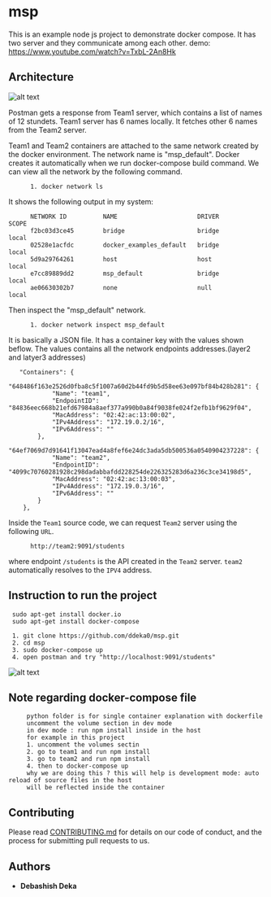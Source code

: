 # msp

This is an example node js project to demonstrate docker compose. It has two server and they communicate among each other.
demo: https://www.youtube.com/watch?v=TxbL-2An8Hk

## Architecture
![alt text](https://github.com/ddeka0/msp/blob/master/compose-architecture.png)

Postman gets a response from Team1 server, which contains a list of names of 12 stundets. Team1 server has 6 names locally. It fetches other 6 names from the Team2 server.

Team1 and Team2 containers are attached to the same network created by the docker environment. The network name is "msp_default". Docker creates it automatically when we run docker-compose build command. We can view all the network by the following command.
          
          1. docker network ls 
          
 It shows the following output in my system:
          
          NETWORK ID          NAME                      DRIVER              SCOPE
          f2bc03d3ce45        bridge                    bridge              local
          02528e1acfdc        docker_examples_default   bridge              local
          5d9a29764261        host                      host                local
          e7cc89889dd2        msp_default               bridge              local
          ae06630302b7        none                      null                local
          
Then inspect the "msp_default" network. 
          
          1. docker network inspect msp_default 
          
It is basically a JSON file. It has a container key with the values shown beflow. The values contains all the network endpoints addresses.(layer2 and latyer3 addresses)           
    
       "Containers": {
            "648486f163e2526d0fba8c5f1007a60d2b44fd9b5d58ee63e097bf84b428b281": {
                "Name": "team1",
                "EndpointID": "84836eec668b21efd67984a8aef377a990b0a84f9038fe024f2efb1bf9629f04",
                "MacAddress": "02:42:ac:13:00:02",
                "IPv4Address": "172.19.0.2/16",
                "IPv6Address": ""
            },
            "64ef7069d7d91641f13047ead4a8fef6e24dc3ada5db500536a0540904237228": {
                "Name": "team2",
                "EndpointID": "4099c70760281928c298dadabbafdd228254de226325283d6a236c3ce34198d5",
                "MacAddress": "02:42:ac:13:00:03",
                "IPv4Address": "172.19.0.3/16",
                "IPv6Address": ""
            }
        },

Inside the `Team1` source code, we can request `Team2` server using the following `URL`.
          
          http://team2:9091/students

where endpoint `/students` is the API created in the `Team2` server. `team2` automatically resolves to the `IPV4` address.

## Instruction to run the project

     sudo apt-get install docker.io
     sudo apt-get install docker-compose
     
     1. git clone https://github.com/ddeka0/msp.git
     2. cd msp
     3. sudo docker-compose up
     4. open postman and try "http://localhost:9091/students"
     
![alt text](https://github.com/ddeka0/msp/blob/master/Screenshot%20from%202019-03-11%2023-38-30.png)

## Note regarding docker-compose file
         python folder is for single container explanation with dockerfile
         uncomment the volume section in dev mode
         in dev mode : run npm install inside in the host
         for example in this project
         1. uncomment the volumes sectin
         2. go to team1 and run npm install
         3. go to team2 and run npm install
         4. then to docker-compose up
         why we are doing this ? this will help is development mode: auto reload of source files in the host 
         will be reflected inside the container

## Contributing

Please read [CONTRIBUTING.md](https://gist.github.com/PurpleBooth/b24679402957c63ec426) for details on our code of conduct, and the process for submitting pull requests to us.

## Authors

* **Debashish Deka** 
